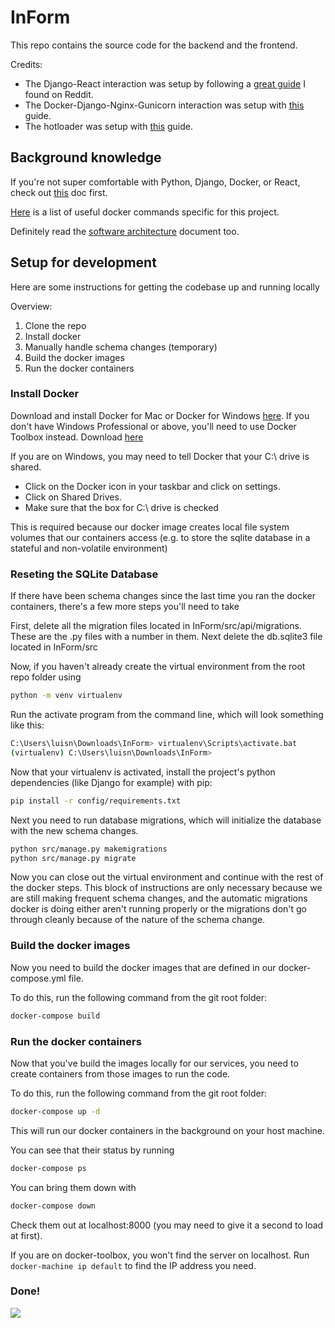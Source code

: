 # InForm

This repo contains the source code for the backend and the frontend.

Credits: 
* The Django-React interaction was setup by following a [great guide](http://geezhawk.github.io/using-react-with-django-rest-framework) I found on Reddit.
* The Docker-Django-Nginx-Gunicorn interaction was setup with [this](http://ruddra.com/2016/08/14/docker-django-nginx-postgres/) guide.
* The hotloader was setup with [this](http://owaislone.org/blog/webpack-plus-reactjs-and-django/) guide.
## Background knowledge

If you're not super comfortable with Python, Django, Docker, or React, check out [this](docs/learning.md) doc first.

[Here](docs/docker-commands.md) is a list of useful docker commands specific for this project.

Definitely read the [software architecture](docs/architecture.md) document too.

## Setup for development

Here are some instructions for getting the codebase up and running locally

Overview:

1. Clone the repo
2. Install docker
3. Manually handle schema changes (temporary)
4. Build the docker images 
5. Run the docker containers


### Install Docker

Download and install Docker for Mac or Docker for Windows [here](https://www.docker.com/).
If you don't have Windows Professional or above, you'll need to use Docker Toolbox instead. Download [here](https://www.docker.com/products/docker-toolbox)

If you are on Windows, you may need to tell Docker that your C:\ drive is shared.

* Click on the Docker icon in your taskbar and click on settings.
* Click on Shared Drives.
* Make sure that the box for C:\ drive is checked

This is required because our docker image creates local file system volumes that our containers access (e.g. to store the sqlite database in a stateful and non-volatile environment)

### Reseting the SQLite Database

If there have been schema changes since the last time you ran the docker containers, there's a few more steps you'll need to take

First, delete all the migration files located in InForm/src/api/migrations. These are the .py files with a number in them. Next delete the db.sqlite3 file located in InForm/src

Now, if you haven't already create the virtual environment from the root repo folder using

```bash
python -m venv virtualenv
```

Run the activate program from the command line, which will look something like this:

```bash
C:\Users\luisn\Downloads\InForm> virtualenv\Scripts\activate.bat
(virtualenv) C:\Users\luisn\Downloads\InForm> 
```

Now that your virtualenv is activated, install the project's python dependencies (like Django for example) with pip:

```bash
pip install -r config/requirements.txt
```

Next you need to run database migrations, which will initialize the database with the new schema changes.

```bash
python src/manage.py makemigrations
python src/manage.py migrate
```

Now you can close out the virtual environment and continue with the rest of the docker steps. This block of instructions are only necessary because we are still making frequent schema changes, and the automatic migrations docker is doing either aren't running properly or the migrations don't go through cleanly because of the nature of the schema change. 

### Build the docker images

Now you need to build the docker images that are defined in our docker-compose.yml file.

To do this, run the following command from the git root folder:

```bash
docker-compose build
```

### Run the docker containers

Now that you've build the images locally for our services, you need to create containers from those images to run the code.

To do this, run the following command from the git root folder:

```bash
docker-compose up -d
```

This will run our docker containers in the background on your host machine.

You can see that their status by running

```bash
docker-compose ps
```

You can bring them down with
```bash
docker-compose down
```

Check them out at localhost:8000 (you may need to give it a second to load at first).


If you are on docker-toolbox, you won't find the server on localhost. Run ```docker-machine ip default``` to find the IP address you need.

### Done!

![](https://media.giphy.com/media/A4R8sdUG7G9TG/giphy.gif)